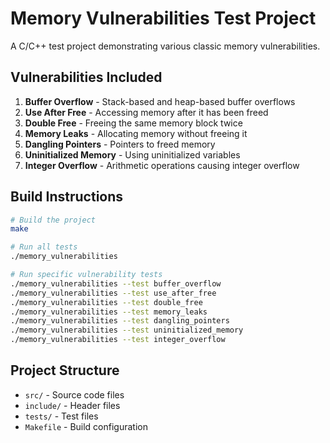 # Memory Vulnerabilities Test Project

A C/C++ test project demonstrating various classic memory vulnerabilities.

## Vulnerabilities Included

1. **Buffer Overflow** - Stack-based and heap-based buffer overflows
2. **Use After Free** - Accessing memory after it has been freed
3. **Double Free** - Freeing the same memory block twice
4. **Memory Leaks** - Allocating memory without freeing it
5. **Dangling Pointers** - Pointers to freed memory
6. **Uninitialized Memory** - Using uninitialized variables
7. **Integer Overflow** - Arithmetic operations causing integer overflow

## Build Instructions

```bash
# Build the project
make

# Run all tests
./memory_vulnerabilities

# Run specific vulnerability tests
./memory_vulnerabilities --test buffer_overflow
./memory_vulnerabilities --test use_after_free
./memory_vulnerabilities --test double_free
./memory_vulnerabilities --test memory_leaks
./memory_vulnerabilities --test dangling_pointers
./memory_vulnerabilities --test uninitialized_memory
./memory_vulnerabilities --test integer_overflow
```

## Project Structure

- `src/` - Source code files
- `include/` - Header files
- `tests/` - Test files
- `Makefile` - Build configuration
